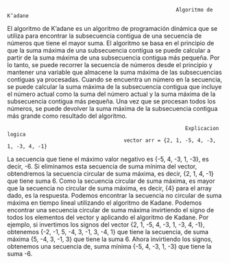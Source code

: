                                                            Algoritmo de K’adane
El algoritmo de K’adane es un algoritmo de programación dinámica que se utiliza para encontrar la subsecuencia contigua de una secuencia de números que tiene el mayor suma. El algoritmo se basa en el principio de que la suma máxima de una subsecuencia contigua se puede calcular a partir de la suma máxima de una subsecuencia contigua más pequeña. Por lo tanto, se puede recorrer la secuencia de números desde el principio y mantener una variable que almacene la suma máxima de las subsecuencias contiguas ya procesadas. Cuando se encuentra un número en la secuencia, se puede calcular la suma máxima de la subsecuencia contigua que incluye el número actual como la suma del número actual y la suma máxima de la subsecuencia contigua más pequeña. Una vez que se procesan todos los números, se puede devolver la suma máxima de la subsecuencia contigua más grande como resultado del algoritmo.

                                                              Explicacion logica
                                          vector arr = {2, 1, -5, 4, -3, 1, -3, 4, -1}
La secuencia que tiene el máximo valor negativo es {-5, 4, -3, 1, -3}, es decir, -6. Si eliminamos esta secuencia de suma mínima del vector, obtendremos la secuencia circular de suma máxima, es decir, {2, 1, 4, -1} que tiene suma 6. Como la secuencia circular de suma máxima, es mayor que la secuencia no circular de suma máxima, es decir, {4} para el array dado, es la respuesta. Podemos encontrar la secuencia no circular de suma máxima en tiempo lineal utilizando el algoritmo de Kadane. Podemos encontrar una secuencia circular de suma máxima invirtiendo el signo de todos los elementos del vector y aplicando el algoritmo de Kadane. Por ejemplo, si invertimos los signos del vector {2, 1, -5, 4, -3, 1, -3, 4, -1}, obtenemos {-2, -1, 5, -4, 3, -1, 3, -4, 1} que tiene la secuencia, de suma máxima {5, -4, 3, -1, 3} que tiene la suma 6. Ahora invirtiendo los signos, obtenemos una secuencia de, suma mínima {-5, 4, -3, 1, -3} que tiene la suma -6.